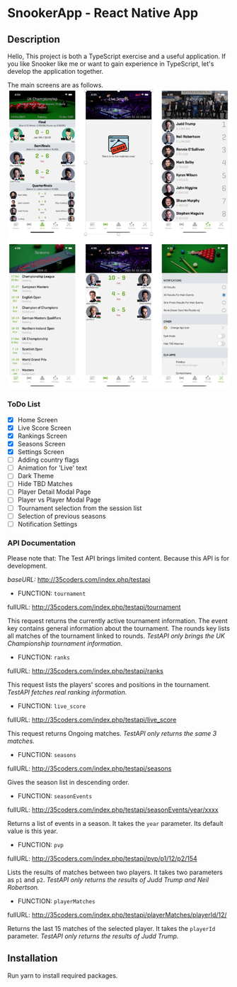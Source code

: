 # SnookerApp - React Native App

## Description

Hello, This project is both a TypeScript exercise and a useful application. If you like Snooker like me or want to gain experience in TypeScript, let's develop the application together.

The main screens are as follows.
<img src="imgGitHub/MainScreens.png">

### ToDo List
- [x] Home Screen
- [x] Live Score Screen
- [x] Rankings Screen
- [x] Seasons Screen 
- [x] Settings Screen
- [ ] Adding country flags 
- [ ] Animation for 'Live' text
- [ ] Dark Theme
- [ ] Hide TBD Matches
- [ ] Player Detail Modal Page
- [ ] Player vs Player Modal Page
- [ ] Tournament selection from the session list
- [ ] Selection of previous seasons
- [ ] Notification Settings

### API Documentation
Please note that: The Test API brings limited content. Because this API is for development.

*baseURL:* http://35coders.com/index.php/testapi

- FUNCTION: `tournament`

fullURL: http://35coders.com/index.php/testapi/tournament 

This request returns the currently active tournament information. The event key contains general information about the tournament. The rounds key lists all matches of the tournament linked to rounds. _TestAPI only brings the UK Championship tournament information._



- FUNCTION: `ranks`

fullURL: http://35coders.com/index.php/testapi/ranks 

This request lists the players' scores and positions in the tournament. _TestAPI fetches real ranking information._



- FUNCTION: `live_score`

fullURL: http://35coders.com/index.php/testapi/live_score 

This request returns Ongoing matches. _TestAPI only returns the same 3 matches._



- FUNCTION: `seasons`

fullURL: http://35coders.com/index.php/testapi/seasons 

Gives the season list in descending order. 



- FUNCTION: `seasonEvents`

fullURL: http://35coders.com/index.php/testapi/seasonEvents/year/xxxx 

Returns a list of events in a season. It takes the `year` parameter. Its default value is this year.



- FUNCTION: `pvp`

fullURL: http://35coders.com/index.php/testapi/pvp/p1/12/p2/154

Lists the results of matches between two players. It takes two parameters as `p1` and `p2`. _TestAPI only returns the results of Judd Trump and Neil Robertson._



- FUNCTION: `playerMatches`

fullURL: http://35coders.com/index.php/testapi/playerMatches/playerId/12/

Returns the last 15 matches of the selected player. It takes the `playerId` parameter. _TestAPI only returns the results of Judd Trump._



## Installation

Run yarn to install required packages.
